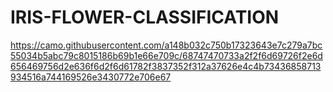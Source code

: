 # IRIS-FLOWER-CLASSIFICATION
https://camo.githubusercontent.com/a148b032c750b17323643e7c279a7bc55034b5abc79c8015186b69b1e66e709c/68747470733a2f2f6d69726f2e6d656469756d2e636f6d2f6d61782f3837352f312a37626e4c4b73436858713934516a744169526e3430772e706e67
